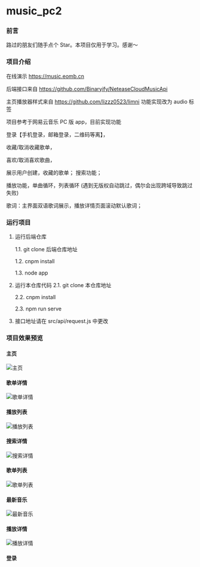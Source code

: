 # music_pc2

### 前言

路过的朋友们随手点个 Star。本项目仅用于学习。感谢～

### 项目介绍

在线演示 https://music.eomb.cn

后端接口来自 https://github.com/Binaryify/NeteaseCloudMusicApi

主页播放器样式来自 https://github.com/lizzz0523/limni 功能实现改为 audio 标签

项目参考于网易云音乐 PC 版 app，目前实现功能

登录【手机登录，邮箱登录，二维码等离】，

收藏/取消收藏歌单，

喜欢/取消喜欢歌曲，

展示用户创建，收藏的歌单； 搜索功能；

播放功能，单曲循环，列表循环 (遇到无版权自动跳过，偶尔会出现跨域导致跳过失败)

歌词：主界面双语歌词展示，播放详情页面滚动默认歌词；

### 运行项目

1. 运行后端仓库

   1.1. git clone 后端仓库地址

   1.2. cnpm install

   1.3. node app

2. 运行本仓库代码
   2.1. git clone 本仓库地址

   2.2. cnpm install

   2.3. npm run serve

3. 接口地址请在 src/api/request.js 中更改

### 项目效果预览

#### 主页

![主页](https://gitee.com/mana9/img-folder/raw/master/music_pc2/home.jpg)

#### 歌单详情

![歌单详情](https://gitee.com/mana9/img-folder/raw/master/music_pc2/songListDetail.jpg)

#### 播放列表

![播放列表](https://gitee.com/mana9/img-folder/raw/master/music_pc2/playList.jpg)

#### 搜索详情

![搜索详情](https://gitee.com/mana9/img-folder/raw/master/music_pc2/searchList.jpg)

#### 歌单列表

![歌单列表](https://gitee.com/mana9/img-folder/raw/master/music_pc2/allSongList.jpg)

#### 最新音乐

![最新音乐](https://gitee.com/mana9/img-folder/raw/master/music_pc2/newSongList.jpg)

#### 播放详情

![播放详情](https://gitee.com/mana9/img-folder/raw/master/music_pc2/playDetail.jpg)

#### 登录
